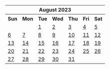 <table align="center" border="0" cellpadding="0" cellspacing="0" class="month">
 <tr>
  <th class="month" colspan="7">
   August 2023
  </th>
 </tr>
 <tr>
  <th class="sun">
   Sun
  </th>
  <th class="mon">
   Mon
  </th>
  <th class="tue">
   Tue
  </th>
  <th class="wed">
   Wed
  </th>
  <th class="thu">
   Thu
  </th>
  <th class="fri">
   Fri
  </th>
  <th class="sat">
   Sat
  </th>
 </tr>
 <tr>
  <td class="noday">
  </td>
  <td class="noday">
  </td>
  <td class="tue">
   <a href="20230801.py">
    1
   </a>
  </td>
  <td class="wed">
   <a href="20230802.py">
    2
   </a>
  </td>
  <td class="thu">
   <a href="20230803.py">
    3
   </a>
  </td>
  <td class="fri">
   <a href="20230804.py">
    4
   </a>
  </td>
  <td class="sat">
   <a href="20230805.py">
    5
   </a>
  </td>
 </tr>
 <tr>
  <td class="sun">
   <a href="20230806.py">
    6
   </a>
  </td>
  <td class="mon">
   <a href="20230807.py">
    7
   </a>
  </td>
  <td class="tue">
   <a href="20230808.py">
    8
   </a>
  </td>
  <td class="wed">
   <a href="20230809.py">
    9
   </a>
  </td>
  <td class="thu">
   <a href="20230810.py">
    10
   </a>
  </td>
  <td class="fri">
   <a href="20230811.py">
    11
   </a>
  </td>
  <td class="sat">
   <a href="20230812.py">
    12
   </a>
  </td>
 </tr>
 <tr>
  <td class="sun">
   <a href="20230813.py">
    13
   </a>
  </td>
  <td class="mon">
   <a href="20230814.py">
    14
   </a>
  </td>
  <td class="tue">
   <a href="20230815.py">
    15
   </a>
  </td>
  <td class="wed">
   <a href="20230816.py">
    16
   </a>
  </td>
  <td class="thu">
   <a href="20230817.py">
    17
   </a>
  </td>
  <td class="fri">
   <a href="20230818.py">
    18
   </a>
  </td>
  <td class="sat">
   <a href="20230819.py">
    19
   </a>
  </td>
 </tr>
 <tr>
  <td class="sun">
   <a href="20230820.py">
    20
   </a>
  </td>
  <td class="mon">
   <a href="20230821.py">
    21
   </a>
  </td>
  <td class="tue">
   <a href="20230822.py">
    22
   </a>
  </td>
  <td class="wed">
   <a href="20230823.py">
    23
   </a>
  </td>
  <td class="thu">
   <a href="20230824.py">
    24
   </a>
  </td>
  <td class="fri">
   <a href="20230825.py">
    25
   </a>
  </td>
  <td class="sat">
   <a href="20230826.py">
    26
   </a>
  </td>
 </tr>
 <tr>
  <td class="sun">
   <a href="20230827.py">
    27
   </a>
  </td>
  <td class="mon">
   <a href="20230828.py">
    28
   </a>
  </td>
  <td class="tue">
   <a href="20230829.py">
    29
   </a>
  </td>
  <td class="wed">
   <a href="20230830.py">
    30
   </a>
  </td>
  <td class="thu">
   <a href="20230831.py">
    31
   </a>
  </td>
  <td class="noday">
  </td>
  <td class="noday">
  </td>
 </tr>
</table>
